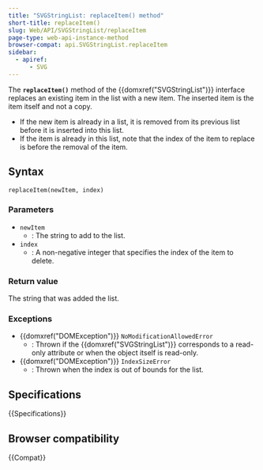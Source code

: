 ```yaml
---
title: "SVGStringList: replaceItem() method"
short-title: replaceItem()
slug: Web/API/SVGStringList/replaceItem
page-type: web-api-instance-method
browser-compat: api.SVGStringList.replaceItem
sidebar:
  - apiref:
      - SVG
---
```


The **`replaceItem()`** method of the {{domxref("SVGStringList")}} interface replaces an existing item in the list with a new item. The inserted item is the item itself and not a copy.

- If the new item is already in a list, it is removed from its previous list before it is inserted into this list.
- If the item is already in this list, note that the index of the item to replace is before the removal of the item.

## Syntax

```js-nolint
replaceItem(newItem, index)
```

### Parameters

- `newItem`
  - : The string to add to the list.
- `index`
  - : A non-negative integer that specifies the index of the item to delete.

### Return value

The string that was added the list.

### Exceptions

- {{domxref("DOMException")}} `NoModificationAllowedError`
  - : Thrown if the {{domxref("SVGStringList")}} corresponds to a read-only attribute or when the object itself is read-only.
- {{domxref("DOMException")}} `IndexSizeError`
  - : Thrown when the index is out of bounds for the list.

## Specifications

{{Specifications}}

## Browser compatibility

{{Compat}}
